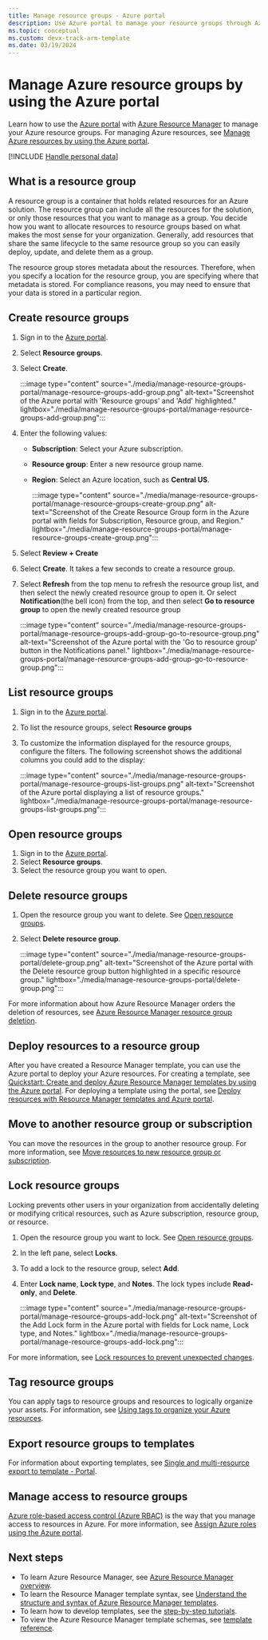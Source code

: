 ```yaml
---
title: Manage resource groups - Azure portal
description: Use Azure portal to manage your resource groups through Azure Resource Manager. Shows how to create, list, and delete resource groups.
ms.topic: conceptual
ms.custom: devx-track-arm-template
ms.date: 03/19/2024
---
```


# Manage Azure resource groups by using the Azure portal

Learn how to use the [Azure portal](https://portal.azure.com) with [Azure Resource Manager](overview.md) to manage your Azure resource groups. For managing Azure resources, see [Manage Azure resources by using the Azure portal](manage-resources-portal.md).

[!INCLUDE [Handle personal data](../../../includes/gdpr-intro-sentence.md)]

## What is a resource group

A resource group is a container that holds related resources for an Azure solution. The resource group can include all the resources for the solution, or only those resources that you want to manage as a group. You decide how you want to allocate resources to resource groups based on what makes the most sense for your organization. Generally, add resources that share the same lifecycle to the same resource group so you can easily deploy, update, and delete them as a group.

The resource group stores metadata about the resources. Therefore, when you specify a location for the resource group, you are specifying where that metadata is stored. For compliance reasons, you may need to ensure that your data is stored in a particular region.


## Create resource groups

1. Sign in to the [Azure portal](https://portal.azure.com).
1. Select **Resource groups**.
1. Select **Create**.

    :::image type="content" source="./media/manage-resource-groups-portal/manage-resource-groups-add-group.png" alt-text="Screenshot of the Azure portal with 'Resource groups' and 'Add' highlighted." lightbox="./media/manage-resource-groups-portal/manage-resource-groups-add-group.png":::

1. Enter the following values:

   - **Subscription**: Select your Azure subscription.
   - **Resource group**: Enter a new resource group name.
   - **Region**: Select an Azure location, such as **Central US**.

     :::image type="content" source="./media/manage-resource-groups-portal/manage-resource-groups-create-group.png" alt-text="Screenshot of the Create Resource Group form in the Azure portal with fields for Subscription, Resource group, and Region." lightbox="./media/manage-resource-groups-portal/manage-resource-groups-create-group.png":::
1. Select **Review + Create**
1. Select **Create**. It takes a few seconds to create a resource group.
1. Select **Refresh** from the top menu to refresh the resource group list, and then select the newly created resource group to open it. Or select **Notification**(the bell icon) from the top, and then select **Go to resource group** to open the newly created resource group

    :::image type="content" source="./media/manage-resource-groups-portal/manage-resource-groups-add-group-go-to-resource-group.png" alt-text="Screenshot of the Azure portal with the 'Go to resource group' button in the Notifications panel." lightbox="./media/manage-resource-groups-portal/manage-resource-groups-add-group-go-to-resource-group.png":::

## List resource groups

1. Sign in to the [Azure portal](https://portal.azure.com).
1. To list the resource groups, select **Resource groups**
1. To customize the information displayed for the resource groups, configure the filters. The following screenshot shows the additional columns you could add to the display:

    :::image type="content" source="./media/manage-resource-groups-portal/manage-resource-groups-list-groups.png" alt-text="Screenshot of the Azure portal displaying a list of resource groups." lightbox="./media/manage-resource-groups-portal/manage-resource-groups-list-groups.png":::

## Open resource groups

1. Sign in to the [Azure portal](https://portal.azure.com).
1. Select **Resource groups**.
1. Select the resource group you want to open.

## Delete resource groups

1. Open the resource group you want to delete.  See [Open resource groups](#open-resource-groups).
1. Select **Delete resource group**.

    :::image type="content" source="./media/manage-resource-groups-portal/delete-group.png" alt-text="Screenshot of the Azure portal with the Delete resource group button highlighted in a specific resource group." lightbox="./media/manage-resource-groups-portal/delete-group.png":::

For more information about how Azure Resource Manager orders the deletion of resources, see [Azure Resource Manager resource group deletion](delete-resource-group.md).

## Deploy resources to a resource group

After you have created a Resource Manager template, you can use the Azure portal to deploy your Azure resources. For creating a template, see [Quickstart: Create and deploy Azure Resource Manager templates by using the Azure portal](../templates/quickstart-create-templates-use-the-portal.md). For deploying a template using the portal, see [Deploy resources with Resource Manager templates and Azure portal](../templates/deploy-portal.md).

## Move to another resource group or subscription

You can move the resources in the group to another resource group. For more information, see [Move resources to new resource group or subscription](move-resource-group-and-subscription.md).

## Lock resource groups

Locking prevents other users in your organization from accidentally deleting or modifying critical resources, such as Azure subscription, resource group, or resource.

1. Open the resource group you want to lock.  See [Open resource groups](#open-resource-groups).
1. In the left pane, select **Locks**.
1. To add a lock to the resource group, select **Add**.
1. Enter **Lock name**, **Lock type**, and **Notes**. The lock types include **Read-only**, and **Delete**.

    :::image type="content" source="./media/manage-resource-groups-portal/manage-resource-groups-add-lock.png" alt-text="Screenshot of the Add Lock form in the Azure portal with fields for Lock name, Lock type, and Notes."  lightbox="./media/manage-resource-groups-portal/manage-resource-groups-add-lock.png":::

For more information, see [Lock resources to prevent unexpected changes](lock-resources.md).

## Tag resource groups

You can apply tags to resource groups and resources to logically organize your assets. For information, see [Using tags to organize your Azure resources](tag-resources-portal.md).

## Export resource groups to templates

For information about exporting templates, see [Single and multi-resource export to template - Portal](../templates/export-template-portal.md).

## Manage access to resource groups

[Azure role-based access control (Azure RBAC)](../../role-based-access-control/overview.md) is the way that you manage access to resources in Azure. For more information, see [Assign Azure roles using the Azure portal](../../role-based-access-control/role-assignments-portal.md).

## Next steps

- To learn Azure Resource Manager, see [Azure Resource Manager overview](overview.md).
- To learn the Resource Manager template syntax, see [Understand the structure and syntax of Azure Resource Manager templates](../templates/syntax.md).
- To learn how to develop templates, see the [step-by-step tutorials](../index.yml).
- To view the Azure Resource Manager template schemas, see [template reference](/azure/templates/).
